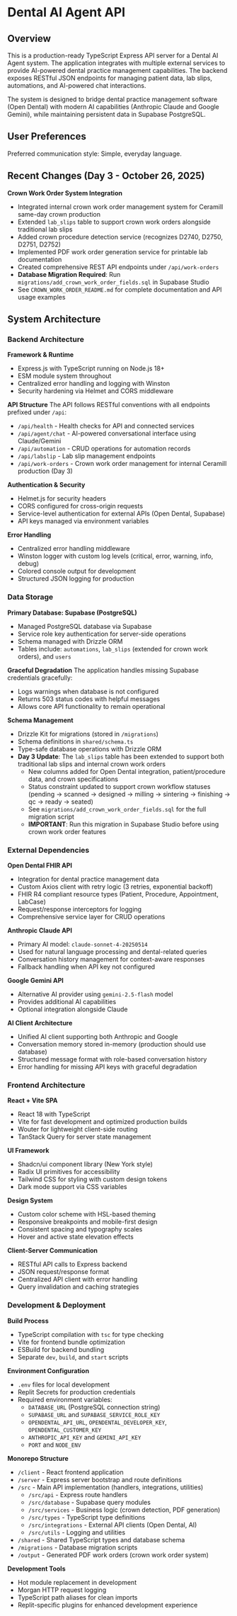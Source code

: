 # Dental AI Agent API

## Overview

This is a production-ready TypeScript Express API server for a Dental AI Agent system. The application integrates with multiple external services to provide AI-powered dental practice management capabilities. The backend exposes RESTful JSON endpoints for managing patient data, lab slips, automations, and AI-powered chat interactions.

The system is designed to bridge dental practice management software (Open Dental) with modern AI capabilities (Anthropic Claude and Google Gemini), while maintaining persistent data in Supabase PostgreSQL.

## User Preferences

Preferred communication style: Simple, everyday language.

## Recent Changes (Day 3 - October 26, 2025)

**Crown Work Order System Integration**
- Integrated internal crown work order management system for Ceramill same-day crown production
- Extended `lab_slips` table to support crown work orders alongside traditional lab slips
- Added crown procedure detection service (recognizes D2740, D2750, D2751, D2752)
- Implemented PDF work order generation service for printable lab documentation
- Created comprehensive REST API endpoints under `/api/work-orders`
- **Database Migration Required**: Run `migrations/add_crown_work_order_fields.sql` in Supabase Studio
- See `CROWN_WORK_ORDER_README.md` for complete documentation and API usage examples

## System Architecture

### Backend Architecture

**Framework & Runtime**
- Express.js with TypeScript running on Node.js 18+
- ESM module system throughout
- Centralized error handling and logging with Winston
- Security hardening via Helmet and CORS middleware

**API Structure**
The API follows RESTful conventions with all endpoints prefixed under `/api`:
- `/api/health` - Health checks for API and connected services
- `/api/agent/chat` - AI-powered conversational interface using Claude/Gemini
- `/api/automation` - CRUD operations for automation records
- `/api/labslip` - Lab slip management endpoints
- `/api/work-orders` - Crown work order management for internal Ceramill production (Day 3)

**Authentication & Security**
- Helmet.js for security headers
- CORS configured for cross-origin requests
- Service-level authentication for external APIs (Open Dental, Supabase)
- API keys managed via environment variables

**Error Handling**
- Centralized error handling middleware
- Winston logger with custom log levels (critical, error, warning, info, debug)
- Colored console output for development
- Structured JSON logging for production

### Data Storage

**Primary Database: Supabase (PostgreSQL)**
- Managed PostgreSQL database via Supabase
- Service role key authentication for server-side operations
- Schema managed with Drizzle ORM
- Tables include: `automations`, `lab_slips` (extended for crown work orders), and `users`

**Graceful Degradation**
The application handles missing Supabase credentials gracefully:
- Logs warnings when database is not configured
- Returns 503 status codes with helpful messages
- Allows core API functionality to remain operational

**Schema Management**
- Drizzle Kit for migrations (stored in `/migrations`)
- Schema definitions in `shared/schema.ts`
- Type-safe database operations with Drizzle ORM
- **Day 3 Update**: The `lab_slips` table has been extended to support both traditional lab slips and internal crown work orders
  - New columns added for Open Dental integration, patient/procedure data, and crown specifications
  - Status constraint updated to support crown workflow statuses (pending → scanned → designed → milling → sintering → finishing → qc → ready → seated)
  - See `migrations/add_crown_work_order_fields.sql` for the full migration script
  - **IMPORTANT**: Run this migration in Supabase Studio before using crown work order features

### External Dependencies

**Open Dental FHIR API**
- Integration for dental practice management data
- Custom Axios client with retry logic (3 retries, exponential backoff)
- FHIR R4 compliant resource types (Patient, Procedure, Appointment, LabCase)
- Request/response interceptors for logging
- Comprehensive service layer for CRUD operations

**Anthropic Claude API**
- Primary AI model: `claude-sonnet-4-20250514`
- Used for natural language processing and dental-related queries
- Conversation history management for context-aware responses
- Fallback handling when API key not configured

**Google Gemini API**
- Alternative AI provider using `gemini-2.5-flash` model
- Provides additional AI capabilities
- Optional integration alongside Claude

**AI Client Architecture**
- Unified AI client supporting both Anthropic and Google
- Conversation memory stored in-memory (production should use database)
- Structured message format with role-based conversation history
- Error handling for missing API keys with graceful degradation

### Frontend Architecture

**React + Vite SPA**
- React 18 with TypeScript
- Vite for fast development and optimized production builds
- Wouter for lightweight client-side routing
- TanStack Query for server state management

**UI Framework**
- Shadcn/ui component library (New York style)
- Radix UI primitives for accessibility
- Tailwind CSS for styling with custom design tokens
- Dark mode support via CSS variables

**Design System**
- Custom color scheme with HSL-based theming
- Responsive breakpoints and mobile-first design
- Consistent spacing and typography scales
- Hover and active state elevation effects

**Client-Server Communication**
- RESTful API calls to Express backend
- JSON request/response format
- Centralized API client with error handling
- Query invalidation and caching strategies

### Development & Deployment

**Build Process**
- TypeScript compilation with `tsc` for type checking
- Vite for frontend bundle optimization
- ESBuild for backend bundling
- Separate `dev`, `build`, and `start` scripts

**Environment Configuration**
- `.env` files for local development
- Replit Secrets for production credentials
- Required environment variables:
  - `DATABASE_URL` (PostgreSQL connection string)
  - `SUPABASE_URL` and `SUPABASE_SERVICE_ROLE_KEY`
  - `OPENDENTAL_API_URL`, `OPENDENTAL_DEVELOPER_KEY`, `OPENDENTAL_CUSTOMER_KEY`
  - `ANTHROPIC_API_KEY` and `GEMINI_API_KEY`
  - `PORT` and `NODE_ENV`

**Monorepo Structure**
- `/client` - React frontend application
- `/server` - Express server bootstrap and route definitions
- `/src` - Main API implementation (handlers, integrations, utilities)
  - `/src/api` - Express route handlers
  - `/src/database` - Supabase query modules
  - `/src/services` - Business logic (crown detection, PDF generation)
  - `/src/types` - TypeScript type definitions
  - `/src/integrations` - External API clients (Open Dental, AI)
  - `/src/utils` - Logging and utilities
- `/shared` - Shared TypeScript types and database schema
- `/migrations` - Database migration scripts
- `/output` - Generated PDF work orders (crown work order system)

**Development Tools**
- Hot module replacement in development
- Morgan HTTP request logging
- TypeScript path aliases for clean imports
- Replit-specific plugins for enhanced development experience